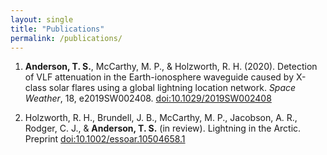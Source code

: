 ```yaml
---
layout: single
title: "Publications"
permalink: /publications/
---
```


1. **Anderson, T. S.**, McCarthy, M. P., & Holzworth, R. H. (2020). Detection of VLF attenuation in the Earth-ionosphere waveguide caused by 
X-class solar flares using a global lightning location network. *Space Weather*, 18, e2019SW002408. [doi:10.1029/2019SW002408](https://doi.org/10.1029/2019SW002408)

2. Holzworth, R. H., Brundell, J. B., McCarthy, M. P., Jacobson, A. R., Rodger, C. J., & **Anderson, T. S.** (in review). Lightning in the Arctic. Preprint [doi:10.1002/essoar.10504658.1](https://doi.org/10.1002/essoar.10504658.1)
